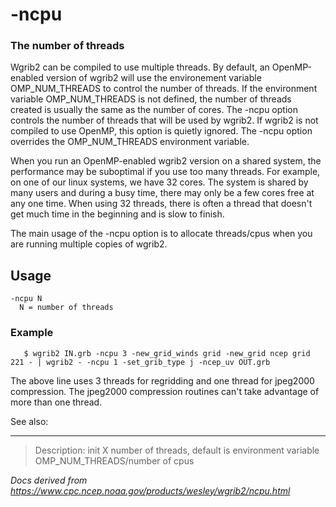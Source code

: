 # -ncpu

### The number of threads

Wgrib2 can be compiled to use multiple threads. By
default, an OpenMP-enabled version of wgrib2 will use the environement
variable OMP_NUM_THREADS to control the number of threads.
If the environment variable OMP_NUM_THREADS is not
defined, the number of threads created is usually the same as the number
of cores. The -ncpu option controls the number of threads
that will be used by wgrib2. If wgrib2 is not compiled to use OpenMP, this
option is quietly ignored. The -ncpu option overrides
the OMP_NUM_THREADS environment variable.

When you run an OpenMP-enabled wgrib2 version on a shared system, the
performance may be suboptimal if you use too many threads. For example, on one of
our linux systems, we have 32 cores. The system is shared by many users and
during a busy time, there may only be a few cores free at any one time. When
using 32 threads, there is often a thread that doesn't get much time in the beginning
and is slow to finish.

The main usage of the -ncpu option is to allocate
threads/cpus when you are running multiple copies of wgrib2.

## Usage

```
-ncpu N
  N = number of threads
```

### Example

```
   $ wgrib2 IN.grb -ncpu 3 -new_grid_winds grid -new_grid ncep grid 221 - | wgrib2 - -ncpu 1 -set_grib_type j -ncep_uv OUT.grb
```

The above line uses 3 threads for regridding and one thread for jpeg2000 compression. The jpeg2000
compression routines can't take advantage of more than one thread.

See also:

---

> Description: init X number of threads, default is environment variable OMP_NUM_THREADS/number of cpus

_Docs derived from <https://www.cpc.ncep.noaa.gov/products/wesley/wgrib2/ncpu.html>_
